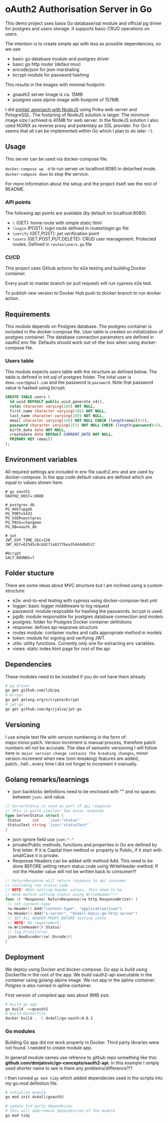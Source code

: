# oAuth2 Authorisation Server in Go

This demo project uses basis Go database/sql module and official pg driver for postgres and users storage. It supports basic CRUD operations on users.

The intention is to create simple api with less as possible dependencies, so we use:

- basic go database module and postgres driver
- basic go http router (defaul mux)
- encode/json for json marshaling
- bcrypt module for password hashing

This results in the images with minimal footprint:

- goauth2 server image is ca. 15MB
- postgres uses alpine image with footprint of 157MB

I did [similair approach with NodeJS](https://github.com/dmijatovic/ts-polka-oauth) using Polka web server and PotsgreSQL. The footpring of NodeJS solution is larger. The minimum image size I achived is 40MB for web server. In the NodeJS solution I also used NGINX as reverse proxy and potentialy as SSL provider. For Go it seems that all can be implemented within Go which I plan to do later :-).

## Usage

This server can be used via docker-compose file.

`docker-compose up -d` to run server on localhost:8080 in detached mode.
`docker-compose down` to stop the service.

For more information about the setup and the project itself see the rest of README.

### API points

The following api points are available (by default on localhost:8080).

- `\` (GET): home route with simple static html
- `\login` (POST): login route defined in routes\login.go file
- `\verify` (GET,POST): jwt verification point
- `\users` (GET,POST,PUT,DELETE): CRUD user management. Protected routes. Defined in `routes\users.go` file

### CI/CD

This project uses Github actions for e2e testing and building Docker container.

Every push to master branch (or pull request) will run cypress e2e test.

To publish new version to Docker Hub push to docker branch to run docker action.

## Requirements

This module depends on Postgres database. The postgres container is included in the docker-compose file. User table is created on initialization of postgres container. The database connection parameters are defined in oauth2.env file. Defaults should work out-of-the-box when using docker-compose file.

### Users table

This module expects users table with the structure as defined below. The table is defined in init.sql of postgres folder. The inital user is `demo.user@gmail.com` and the password is `password`. Note that password value is hashed using bcrypt.

```sql
CREATE TABLE users (
  id uuid DEFAULT public.uuid_generate_v4(),
  roles character varying(100) NOT NULL,
  first_name character varying(100) NOT NULL,
  last_name character varying(100) NOT NULL,
  email character varying(100) NOT NULL CHECK (length(email)>5),
  password character varying(255) NOT NULL CHECK (length(password)>5),
  birth_date date NOT NULL,
  createdate date DEFAULT CURRENT_DATE NOT NULL,
  PRIMARY KEY (email)
);
```

## Environment variables

All required settings are included in env file oauth2.env and are used by docker-compose. In the app code default values are defined which are equal to values shown here.

```env
# go oauth2
OAUTH2_HOST=:8080

# postgres db
PG_HOST=pgdb
PG_PORT=5432
PG_USER=postgres
PG_PASS=changeme
PG_DB=oauth_db

# jwt
JWT_EXP_TIME_SEC=120
JWT_KEY=01545c0cdd271a8177bea35d4d4b0517

#bcrypt
SALT_ROUNDS=7
```

## Folder stucture

There are some ideas about MVC structure but I am inclined using a custom structure:

- e2e: end-to-end testing with cypress using docker-compose-test.yml
- logger: basic logger middleware to log request
- password: module resposible for hashing the passwords. bcrypt is used.
- pgdb: module responsible for postgres database connection and models
- postgres: folder for Postgres Docker container definitions
- response: defines api response structure
- routes module: container routes and calls appropriate method in models
- token: module for signing and verifying JWT.
- utils: utility functions. Currently only one for extracting env variables.
- views: static index.html page for root of the api

## Dependencies

These modules need to be installed if you do not have them already

```bash
# pg driver
go get github.com/lib/pq
# bcrypt
go get golang.org/x/crypto/bcrypt
# jwt-go
go get github.com/dgrijalva/jwt-go

```

## Versioning

I use simple text file with version numbering in the form of: major.minor.patch. Version increment is manual process, therefore patch numbers wil not be accurate. The idea of semantic versioning I will follow here is: `major version change contains the breaking changes`, minor version increment when new (non-breaking) features are added, patch...heh...every time I did not forget to increment it manually.

## Golang remarks/learnings

- json backticks definitions need to be enclosed with "" and no spaces between `json:` and value.

```go
// ServerStatus is send as part of api response
// this is quite similair how axios responds
type ServerStatus struct {
 Status     int    `json:"status"`
 StatusText string `json:"statusText"`
}

```

- json ignore field use `json:"-"`
- private/Public methods, functions and properties in Go are defined by first letter. If it is Capital then method or property is Public, if it start with smallCase it is private.
- Response Headers can be added with method Add. This need to be done BEFORE setting return status code using WriteHeader method. If not the Header value will not be written back to consumer!!!

```go
// ReturnResponse will return response to api consumer
// including the status code
// NOTE! When setting header values, this need to be
// done before setting status using WriteHeader!!!
func (r *Response) ReturnResponse(rw http.ResponseWriter) {
 // set content-type
 rw.Header().Add("content-type", "application/json")
 rw.Header().Add("x-server", "dv4all-basic-go-http-server")
 // SET ALL HEADER PROPS BEFORE setting state
 // NOTE! GO requirement
 rw.WriteHeader(r.Status)
 // log.Println(rw)
 json.NewEncoder(rw).Encode(r)
}
```

## Deployment

We deploy using Docker and docker-compose. Go app is build using Dockerfile in the root of the app. We build oauth2-api executable in the container using golang-alpine image. We run app in the apline container. Potgres is also runned in apline container.

First version of compiled app was about 9MB size.

```bash
# build go app
go build -o=goauth2
# build Dockerfile
docker build . -t dv4all/go-oauth:0.0.1
```

### Go modules

Building Go app did not work properly in Docker. Third party libraries were not found. I needed to create module app.

In generall module names use refrence to github repo something like this:
**github.com/dmijatovic/go-concepts/oauth2-api**. In this example I simply used shorter name to see is there any problems/difference?!?

I then runned `go mod tidy` which added dependecies used in the scripts into my go.mod definition file.

```bash
# intialize module
go mod init dv4all/goauth2

# update 3rd party dependecies
# this will add/remove dependencies of the module
go mod tidy
```
